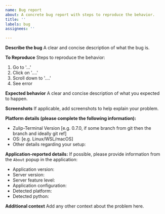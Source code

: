 ```yaml
---
name: Bug report
about: A concrete bug report with steps to reproduce the behavior.
title: ''
labels: bug
assignees: ''

---
```


**Describe the bug**
A clear and concise description of what the bug is.

**To Reproduce**
Steps to reproduce the behavior:
1. Go to '...'
2. Click on '....'
3. Scroll down to '....'
4. See error

**Expected behavior**
A clear and concise description of what you expected to happen.

**Screenshots**
If applicable, add screenshots to help explain your problem.

**Platform details (please complete the following information):**
 - Zulip-Terminal Version [e.g. 0.7.0, if some branch from git then the branch and ideally git ref]
 - OS: [e.g. Linux/WSL/macOS]
 - Other details regarding your setup: 

**Application-reported details:**
If possible, please provide information from the `About` popup in the application:
- Application version: 
- Server version:
- Server feature level:
- Application configuration:
- Detected platform:
- Detected python:

**Additional context**
Add any other context about the problem here.
